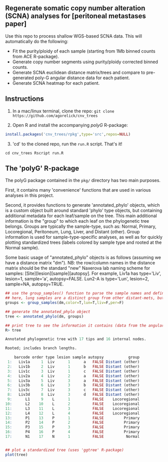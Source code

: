 ## Regenerate somatic copy number alteration (SCNA) analyses for [peritoneal metastases paper]

Use this repo to process shallow WGS-based SCNA data. This will automatically do the following:
- Fit the purity/ploidy of each sample (starting from 1Mb binned counts from ACE R-package).
- Generate copy number segments using purity/ploidy corrected binned counts.
- Generate SCNA euclidean distance matrix/trees and compare to pre-generated poly-G angular distance data for each patient.
- Generate SCNA heatmap for each patient.

## Instructions

1. In a mac/linux terminal, clone the repo:
`git clone https://github.com/agorelick/cnv_trees`

2. Open R and install the accompanying *polyG* R-package:
```r
install.packages('cnv_trees/rpkg',type='src',repos=NULL)
```

3. 'cd' to the cloned repo, run the `run.R` script. That's it!

`
cd cnv_trees
Rscript run.R
`

## The 'polyG' R-package

The polyG package contained in the `pkg/` directory has two main purposes. 

First, it contains many 'convenience' functions that are used in various analyses in this project. 

Second, it provides functions to generate 'annotated_phylo' objects, which is a custom object built around standard 'phylo' type objects, but containing additional metadata for each leaf/sample on the tree. This main additional information is the "group" to which each leaf on the phylogenetic tree belongs. Groups are typically the sample-type, such as: Normal, Primary, Locoregional, Peritoneum, Lung, Liver, and Distant (other). Group information is used for sample-type-specific analyses, as well as for quickly plotting standardized trees (labels colored by sample type and rooted at the Normal sample).

Some basic usage of "annotated_phylo" objects is as follows (assuming we have a distance matrix "dm"). NB: the row/column names in the distance matrix should be the standard "new" Naxerova lab naming scheme for samples: [Site][lesion][sample][autopsy]. For example, Liv1a has type='Liv', lesion=1, sample='a', autopsy=FALSE. Lun2-A is type='Lun', lesion=2, sample=NA, autopsy=TRUE.

```r
## use the group_samples() function to parse the sample names and define groups as desired
## here, lung samples are a distinct group from other distant-mets, but liver/peritoneum are combined with other distant mets.
groups <- group_samples(dm,color=T,lun=T,liv=F,per=F)

## generate the annotated_phylo object
tree <- annotated_phylo(dm, groups)

## print tree to see the information it contains (data from the angular distance matrix for C100):
R> tree

Annotated phylogenetic tree with 17 tips and 16 internal nodes.

Rooted; includes branch lengths.

    barcode order type lesion sample autopsy           group
 1:   Liv1a     1  Liv      1      a   FALSE Distant (other)
 2:   Liv1b     2  Liv      1      b   FALSE Distant (other)
 3:   Liv1c     3  Liv      1      c   FALSE Distant (other)
 4:   Liv2a     4  Liv      2      a   FALSE Distant (other)
 5:   Liv3a     5  Liv      3      a   FALSE Distant (other)
 6:   Liv3b     6  Liv      3      b   FALSE Distant (other)
 7:   Liv3c     7  Liv      3      c   FALSE Distant (other)
 8:   Liv3d     8  Liv      3      d   FALSE Distant (other)
 9:      L1     9    L      1          FALSE    Locoregional
10:      L2    10    L      2          FALSE    Locoregional
11:      L3    11    L      3          FALSE    Locoregional
12:      L4    12    L      4          FALSE    Locoregional
13:      P1    13    P      1          FALSE         Primary
14:      P2    14    P      2          FALSE         Primary
15:      P3    15    P      3          FALSE         Primary
16:      P4    16    P      4          FALSE         Primary
17:      N1    17    N      1          FALSE          Normal


## plot a standardized tree (uses 'ggtree' R-package)
plot(tree)
```






